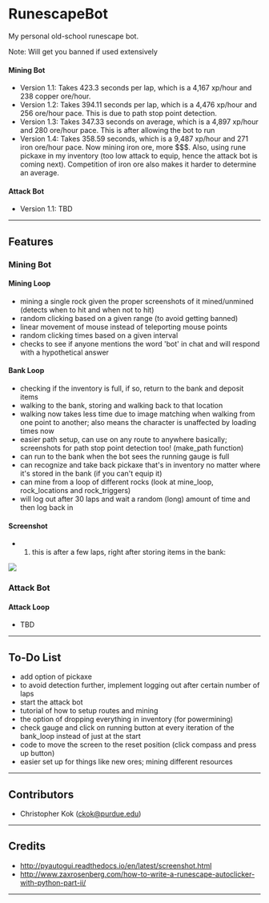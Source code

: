 # RunescapeBot

My personal old-school runescape bot.

Note: Will get you banned if used extensively 

#### Mining Bot
- Version 1.1: Takes 423.3 seconds per lap, which is a 4,167 xp/hour and 238 copper ore/hour.
- Version 1.2: Takes 394.11 seconds per lap, which is a 4,476 xp/hour and 256 ore/hour pace. This is due to path stop point detection. 
- Version 1.3: Takes 347.33 seconds on average, which is a 4,897 xp/hour and 280 ore/hour pace. This is after allowing the bot to run
- Version 1.4: Takes 358.59 seconds, which is a 9,487 xp/hour and 271 iron ore/hour pace. Now mining iron ore, more $$$. Also, using rune pickaxe in my inventory (too low attack to equip, hence the attack bot is coming next). Competition of iron ore also makes it harder to determine an average. 

#### Attack Bot
- Version 1.1: TBD

---

## Features

### Mining Bot

#### Mining Loop
- mining a single rock given the proper screenshots of it mined/unmined (detects when to hit and when not to hit)
- random clicking based on a given range (to avoid getting banned)
- linear movement of mouse instead of teleporting mouse points 
- random clicking times based on a given interval 
- checks to see if anyone mentions the word 'bot' in chat and will respond with a hypothetical answer

#### Bank Loop
- checking if the inventory is full, if so, return to the bank and deposit items
- walking to the bank, storing and walking back to that location
- walking now takes less time due to image matching when walking from one point to another; also means the character is unaffected by loading times now
- easier path setup, can use on any route to anywhere basically; screenshots for path stop point detection too! (make_path function)
- can run to the bank when the bot sees the running gauge is full
- can recognize and take back pickaxe that's in inventory no matter where it's stored in the bank (if you can't equip it)
- can mine from a loop of different rocks (look at mine_loop, rock_locations and rock_triggers)
- will log out after 30 laps and wait a random (long) amount of time and then log back in 

#### Screenshot
- 1. this is after a few laps, right after storing items in the bank:
<img src="https://github.com/chriskok/RunescapeBot/blob/master/screenshot1.PNG">

### Attack Bot

#### Attack Loop
- TBD

---

## To-Do List
- add option of pickaxe
- to avoid detection further, implement logging out after certain number of laps
- start the attack bot
- tutorial of how to setup routes and mining
- the option of dropping everything in inventory (for powermining)
- check gauge and click on running button at every iteration of the bank_loop instead of just at the start
- code to move the screen to the reset position (click compass and press up button)
- easier set up for things like new ores; mining different resources

---

## Contributors
- Christopher Kok (<ckok@purdue.edu>)

---

## Credits
- http://pyautogui.readthedocs.io/en/latest/screenshot.html
- <http://www.zaxrosenberg.com/how-to-write-a-runescape-autoclicker-with-python-part-ii/>

---
